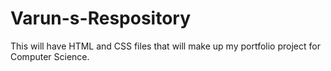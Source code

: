 # Varun-s-Respository
This will have HTML and CSS files that will make up my portfolio project for Computer Science.
